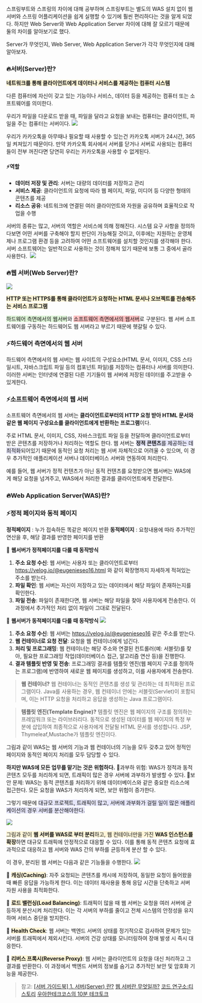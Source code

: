 스프링부트와 스프링의 차이에 대해 공부하며 스프링부트는 별도의 WAS 설치 없이 웹 서버와 스프링 어플리케이션을 쉽게 실행할 수 있기에 훨씬 편리하다는 것을 알게 되었다. 하지만 Web Server와 Web Application Server 차이에 대해 잘 모르기 때문에 둘의 차이를 알아보기로 했다.

Server가 무엇인지, Web Server, Web Application Server가 각각 무엇인지에 대해 알아보자.

### 🔥서버(Server)란?

<span style="background-color:#fff5d8;">**네트워크를 통해 클라이언트에게 데이터나 서비스를 제공하는 컴퓨터 시스템**</span>

다른 컴퓨터에 자신이 갖고 있는 기능이나 서비스, 데이터 등을 제공하는 컴퓨터 또는 소프트웨어를 의미한다.

우리가 파일을 다운로드 받을 때, 파일을 달라고 요청을 보내는 컴퓨터는 클라이언트, 파일을 주는 컴퓨터는 서버이다.
![](https://velog.velcdn.com/images/eugenieseo16/post/dda51983-7851-4917-8523-54e2a5945150/image.gif)

우리가 카카오톡을 아무때나 필요할 때 사용할 수 있는건 카카오톡 서버가 24시간, 365일 켜져있기 때문이다. 만약 카카오톡 회사에서 서버를 닫거나 서버로 사용되는 컴퓨터들이 전부 꺼진다면 당연히 우리는 카카오톡을 사용할 수 없게된다.

#### ⚡역할

- **데이터 저장 및 관리**: 서버는 대량의 데이터를 저장하고 관리
- **서비스 제공**: 클라이언트의 요청에 따라 웹 페이지, 파일, 미디어 등 다양한 형태의 콘텐츠를 제공
- **리소스 공유**: 네트워크에 연결된 여러 클라이언트와 자원을 공유하며 효율적으로 작업을 수행

서버의 종류는 많고, 서버의 역할은 서비스에 의해 정해진다. 시스템 요구 사항을 정의하다보면 어떤 서버를 구축해야 할지 판단이 가능해질 것이고, 이후에는 지원하는 운영체제나 프로그램 환경 등을 고려하여 어떤 소프트웨어를 설치할 것인지를 생각해야 한다. 서버 소프트웨어는 일반적으로 사용하는 것이 정해져 있기 때문에 보통 그 중에서 골라 사용한다. 
![](https://velog.velcdn.com/images/eugenieseo16/post/ae396cb0-a0d6-4f38-b52f-b44db4af0ada/image.png) 

### 🔥웹 서버(Web Server)란?

![](https://velog.velcdn.com/images/eugenieseo16/post/aaefaee7-d3d5-44f8-b844-4b55121889de/image.png)

<span style="background-color:#fff5d8;">**HTTP 또는 HTTPS를 통해 클라이언트가 요청하는 HTML 문서나 오브젝트를 전송해주는 서비스 프로그램**</span>

<span style="background-color:#def5d8;">하드웨어 측면에서의 웹서버</span>와 <span style="background-color:#FFc0c1;">소프트웨어 측면에서의 웹서버</span>로 구분된다. 웹 서버 소프트웨어를 구동하는 하드웨어도 웹 서버라고 부르기 때문에 헷갈릴 수 있다.

### ⚡하드웨어 측면에서의 웹 서버

하드웨어 측면에서의 웹 서버는 웹 사이트의 구성요소(HTML 문서, 이미지, CSS 스타일시트, 자바스크립트 파일 등의 컴포넌트 파일)를 저장하는 컴퓨터나 서버를 의미한다. 이러한 서버는 인터넷에 연결된 다른 기기들이 웹 서버에 저장된 데이터를 주고받을 수 있게한다.

### ⚡소프트웨어 측면에서의 웹 서버

소프트웨어 측면에서의 웹 서버는 **클라이언트로부터의 HTTP 요청 받아 HTML 문서와 같은 웹 페이지 구성요소를 클라이언트에게 반환하는 프로그램**이다.

주로 HTML 문서, 이미지, CSS, 자바스크립트 파일 등을 전달하며 클라이언트로부터 받은 콘텐츠를 저장하거나 처리하는 역할도 한다. 웹 서버는 <span style="background-color:#E6E6FA;">**정적 콘텐츠**를 제공하는 데 최적화</span>되어있기 때문에 동적인 요청 처리는 웹 서버 자체적으로 어려울 수 있으며, 이 경우 추가적인 애플리케이션 서버나 데이터베이스 서버와 연동하여 처리한다.

예를 들어, 웹 서버가 정적 컨텐츠가 아닌 동적 컨텐츠를 요청받으면 웹서버는 WAS에게 해당 요청을 넘겨주고, WAS에서 처리한 결과를 클라이언트에게 전달한다. 

### 🔥Web Application Server(WAS)란?

### ⚡정적 페이지와 동적 페이지

**정적페이지** : 누가 접속하든 똑같은 페이지 반환
**동적페이지** : 요청내용에 따라 추가적인 연산을 후, 해당 결과를 반영한 페이지를 반환

🌟 **웹서버가 정적페이지를 다룰 때 동작방식**

1. **주소 요청 수신**: 웹 서버는 사용자 또는 클라이언트로부터 https://velog.io/@eugenieseo16.html 와 같이 확장명까지 자세하게 적혀있는 주소를 받는다.
2. **파일 확인**: 웹 서버는 자신이 저장하고 있는 데이터에서 해당 파일이 존재하는지를 확인한다.
3. **파일 전송**: 파일이 존재한다면, 웹 서버는 해당 파일을 찾아 사용자에게 전송한다. 이 과정에서 추가적인 처리 없이 파일이 그대로 전달된다.

🌟 **웹서버가 동적페이지를 다룰 때 동작방식**
![](https://velog.velcdn.com/images/eugenieseo16/post/06e3df72-c359-4b72-b506-d62ddbc1e82b/image.png)

1. **주소 요청 수신**: 웹 서버는 https://velog.io/@eugenieseo16 같은 주소를 받는다.
2. **웹 컨테이너로 요청 전달**: 요청을 웹 컨테이너에게 넘긴다.
3. **처리 및 프로그래밍**: 웹 컨테이너는 해당 주소와 연결된 컨트롤러(예: 서블릿)를 찾아, 필요한 프로그래밍 작업(데이터베이스 접근, 알고리즘 연산 등)을 진행한다.
4. **결과 템플릿 반영 및 전송**: 프로그래밍 결과를 템플릿 엔진(웹 페이지 구조를 정의하는 프로그램)에 반영하여 새로운 웹 페이지를 생성하고, 이를 사용자에게 전송한다.

> **웹 컨테이너?**
> 웹 컨테이너는 동적인 콘텐츠를 생성 및 관리하는 데 최적화된 프로그램이다. Java를 사용하는 경우, 웹 컨테이너 안에는 서블릿(Servlet)이 포함되며, 이는 HTTP 요청을 처리하고 응답을 생성하는 Java 프로그램이다.

> **템플릿 엔진(Template Engine)?**
> 템플릿 엔진은 웹 페이지의 구조를 정의하는 프레임워크 또는 라이브러리다. 동적으로 생성된 데이터를 웹 페이지의 특정 부분에 삽입하여 최종적으로 사용자에게 전달될 HTML 문서를 생성합니다. JSP, Thymeleaf,Mustache가 템플릿 엔진이다.

그림과 같이 WAS는 웹 서버의 기능과 웹 컨테이너의 기능을 모두 갖추고 있어 정적인 페이지와 동적인 페이지 처리를 모두 담당할 수 있다.

**하지만 WAS에 모든 업무를 맡기는 것은 위험하다.**
🌟과부하 위험: WAS가 정적과 동적 콘텐츠 모두를 처리하게 되면, 트래픽이 많은 경우 서버에 과부하가 발생할 수 있다. 
🌟보안 문제: WAS는 동적 콘텐츠를 처리하기 위해 데이터베이스와 같은 중요한 리소스에 접근한다. 모든 요청을 WAS가 처리하게 되면, 보안 위험이 증가한다.

그렇기 때문에 <span style="background-color:#E6E6FA;">대규모 프로젝트, 트래픽이 많고, 서버에 과부화가 걸릴 일이 많은 애플리케이션의 경우 서버를 분산해야한다. </span>

![](https://velog.velcdn.com/images/eugenieseo16/post/e41ebf57-45d5-4ddb-a425-bac22d8a9596/image.png)

<span style="background-color:#fff5d8;"> 그림과 같이 **웹 서버를 WAS로 부터 분리**하고, 웹 컨테이너만을 가진 **WAS 인스턴스를 확장**</span>하면 대규모 트래픽에 안정적으로 대응할 수 있다. 이를 통해 동적 콘텐츠 요청에 효과적으로 대응하고 웹 서버와 WAS 간의 부하를 균등하게 분산 할 수 있다.

이 경우, 분리된 웹 서버는 다음과 같은 기능들을 수행한다.
![](https://velog.velcdn.com/images/eugenieseo16/post/b5914693-d416-4a68-888d-e55c8cd23cfb/image.png)

🌟 <span style="background-color:#fff5d8;">**캐싱(Caching)**</span>: 자주 요청되는 콘텐츠를 캐시에 저장하여, 동일한 요청이 들어왔을 때 빠른 응답을 가능하게 한다. 이는 데이터 재사용을 통해 응답 시간을 단축하고 서버 자원 사용을 최적화한다.

🌟 <span style="background-color:#fff5d8;">**로드 밸런싱(Load Balancing)**</span>: 트래픽이 많을 때 웹 서버는 요청을 여러 서버에 균등하게 분산시켜 처리한다. 이는 각 서버의 부하를 줄이고 전체 시스템의 안정성을 유지하며 서비스 중단을 방지한다.

🌟 <span style="background-color:#fff5d8;">**Health Check**</span>: 웹 서버는 백엔드 서버의 상태를 정기적으로 검사하여 문제가 있는 서버를 트래픽에서 제외시킨다. 서버의 건강 상태를 모니터링하여 장애 발생 시 즉시 대응한다.

🌟 <span style="background-color:#fff5d8;">**리버스 프록시(Reverse Proxy)**</span>: 웹 서버는 클라이언트의 요청을 대신 처리하고 그 결과를 반환한다. 이 과정에서 백엔드 서버의 정보를 숨기고 추가적인 보안 및 암호화 기능을 제공한다.

> 참고:
> [[서버 가이드북] 1. 서버(Server) 란?](https://lipcoder.tistory.com/514)
> [웹 서버란 무엇일까?](https://developer.mozilla.org/ko/docs/Learn/Common_questions/Web_mechanics/What_is_a_web_server)
> [코드 연구소:티스토리](https://code-lab1.tistory.com/199)
> [우아한테크코스의 10분 테크토크](https://www.youtube.com/watch?v=31tKPguQ1sk&t=359)
